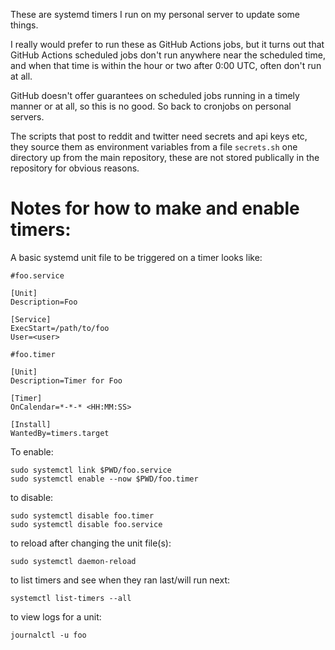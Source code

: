 These are systemd timers I run on my personal server to update some things.

I really would prefer to run these as GitHub Actions jobs, but it turns out that GitHub
Actions scheduled jobs don't run anywhere near the scheduled time, and when that time is
within the hour or two after 0:00 UTC, often don't run at all.

GitHub doesn't offer guarantees on scheduled jobs running in a timely manner or at all,
so this is no good. So back to cronjobs on personal servers.

The scripts that post to reddit and twitter need secrets and api keys etc, they source
them as environment variables from a file `secrets.sh` one directory up from the main
repository, these are not stored publically in the repository for obvious reasons.

Notes for how to make and enable timers:
========================================

A basic systemd unit file to be triggered on a timer looks like:

```
#foo.service

[Unit]
Description=Foo

[Service]
ExecStart=/path/to/foo
User=<user>
```

```
#foo.timer

[Unit]
Description=Timer for Foo

[Timer]
OnCalendar=*-*-* <HH:MM:SS>

[Install]
WantedBy=timers.target

```

To enable:

```
sudo systemctl link $PWD/foo.service
sudo systemctl enable --now $PWD/foo.timer
```
to disable:
```
sudo systemctl disable foo.timer
sudo systemctl disable foo.service
```

to reload after changing the unit file(s):
```
sudo systemctl daemon-reload
```

to list timers and see when they ran last/will run next:
```
systemctl list-timers --all
```

to view logs for a unit:
```
journalctl -u foo
```
